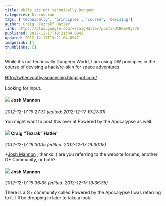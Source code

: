 ```yaml
---
title: While its not technically Dungeon
categories: Discussion
tags: ['technically', 'principles', 'course', 'devising']
author: Craig “Tezrak” Hatler
link: https://plus.google.com/+CraigHatler/posts/UtBRev9gs7W
published: 2012-12-17T19:21:04.694Z
updated: 2012-12-17T19:21:04.694Z
imagelink: []
thumblinks: []
---
```


While it&#39;s not technically Dungeon World, I am using DW principles in the course of devising a hack/re-skin for space adventures.<br /><br /><a href="http://whenyouflyaspaceship.blogspot.com/" class="ot-anchor">Http://whenyouflyaspaceship.blogspot.com/</a><br /><br />Looking for input.
<div id='comment z13wv1aqekf5utqha04cffc5jpzdvzm40ts0k'>
  <h4><img src='{{site.baseurl}}//images/avatars/114328860087669678984_photo.jpg'> Josh Mannon</h4>
      <p><cite>2012-12-17 19:27:31 (edited: 2012-12-17 19:27:31)</cite></p>
        <p>You might want to post this over at Powered by the Apocalypse as well.</p>
</div>
        

<div id='comment z13wv1aqekf5utqha04cffc5jpzdvzm40ts0k'>
  <h4><img src='{{site.baseurl}}//images/avatars/117531240065733623677_photo.jpg'> Craig “Tezrak” Hatler</h4>
      <p><cite>2012-12-17 19:30:15 (edited: 2012-12-17 19:30:15)</cite></p>
        <p><span class="proflinkWrapper"><span class="proflinkPrefix">+</span><a class="proflink" href="https://plus.google.com/114328860087669678984" oid="114328860087669678984">Josh Mannon</a></span> , thanks :) are you referring to the website forums, another G+ Community, or both?</p>
</div>
        

<div id='comment z13wv1aqekf5utqha04cffc5jpzdvzm40ts0k'>
  <h4><img src='{{site.baseurl}}//images/avatars/114328860087669678984_photo.jpg'> Josh Mannon</h4>
      <p><cite>2012-12-17 19:36:35 (edited: 2012-12-17 19:36:35)</cite></p>
        <p>There is a G+ community called Powered by the Apocalypse I was referring to it. I&#39;ll be dropping in later to take a look.</p>
</div>
        